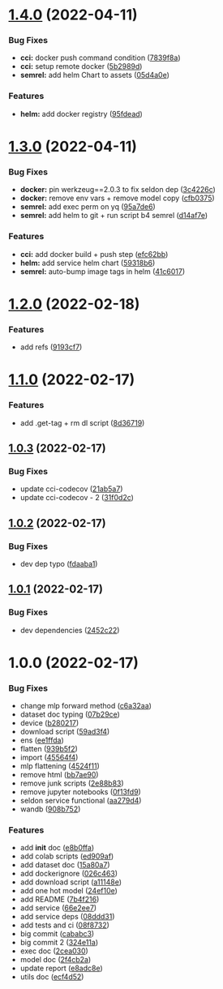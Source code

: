 # [1.4.0](https://github.com/BenTenmann/protein-classification-service/compare/deploy-1.3.0...deploy-1.4.0) (2022-04-11)


### Bug Fixes

* **cci:** docker push command condition ([7839f8a](https://github.com/BenTenmann/protein-classification-service/commit/7839f8a654aef2e9c487fbc9acb19fe6e6ec000d))
* **cci:** setup remote docker ([5b2989d](https://github.com/BenTenmann/protein-classification-service/commit/5b2989d27887f9c5ebd66ca7ecf5a754a9c2be6d))
* **semrel:** add helm Chart to assets ([05d4a0e](https://github.com/BenTenmann/protein-classification-service/commit/05d4a0e11bdcd94bd220705c7a7b26f86a795d94))


### Features

* **helm:** add docker registry ([95fdead](https://github.com/BenTenmann/protein-classification-service/commit/95fdeadcc61c4dca5b70cd074c21741c701641e4))

# [1.3.0](https://github.com/BenTenmann/protein-classification-service/compare/deploy-1.2.0...deploy-1.3.0) (2022-04-11)


### Bug Fixes

* **docker:** pin werkzeug==2.0.3 to fix seldon dep ([3c4226c](https://github.com/BenTenmann/protein-classification-service/commit/3c4226cbdfaca01b0054173f139d292152f295b0))
* **docker:** remove env vars + remove model copy ([cfb0375](https://github.com/BenTenmann/protein-classification-service/commit/cfb0375766e142b596e8e463c38193eb1bebe3ee))
* **semrel:** add exec perm on yq ([95a7de6](https://github.com/BenTenmann/protein-classification-service/commit/95a7de653662e8f13f7ed892dea954303b33b44c))
* **semrel:** add helm to git + run script b4 semrel ([d14af7e](https://github.com/BenTenmann/protein-classification-service/commit/d14af7e5c6de3d4496daf8807a477d5ae21e63d2))


### Features

* **cci:** add docker build + push step ([efc62bb](https://github.com/BenTenmann/protein-classification-service/commit/efc62bbaf5a24e92bcf25bd54161fcb92749fab7))
* **helm:** add service helm chart ([59318b6](https://github.com/BenTenmann/protein-classification-service/commit/59318b6f2a78ea71cdfb9a4a2e3dc7438ccfc0fb))
* **semrel:** auto-bump image tags in helm ([41c6017](https://github.com/BenTenmann/protein-classification-service/commit/41c601713a7ac68b5d70b33bbfae09abebe1eedb))

# [1.2.0](https://github.com/BenTenmann/protein-classification-service/compare/deploy-1.1.0...deploy-1.2.0) (2022-02-18)


### Features

* add refs ([9193cf7](https://github.com/BenTenmann/protein-classification-service/commit/9193cf7aa6d4c2f39488c8f13f905a4235566e19))

# [1.1.0](https://github.com/BenTenmann/protein-classification-service/compare/deploy-1.0.3...deploy-1.1.0) (2022-02-17)


### Features

* add .get-tag + rm dl script ([8d36719](https://github.com/BenTenmann/protein-classification-service/commit/8d367196cc85236ff0cfcf12a57c35d25ea486d2))

## [1.0.3](https://github.com/BenTenmann/protein-classification-service/compare/deploy-1.0.2...deploy-1.0.3) (2022-02-17)


### Bug Fixes

* update cci-codecov ([21ab5a7](https://github.com/BenTenmann/protein-classification-service/commit/21ab5a710e3bb2451231bef0a4e3a1335940a9d6))
* update cci-codecov - 2 ([31f0d2c](https://github.com/BenTenmann/protein-classification-service/commit/31f0d2c9e7e1ceed27ab572578c0670ddb609c06))

## [1.0.2](https://github.com/BenTenmann/protein-classification-service/compare/deploy-1.0.1...deploy-1.0.2) (2022-02-17)


### Bug Fixes

* dev dep typo ([fdaaba1](https://github.com/BenTenmann/protein-classification-service/commit/fdaaba162f7f165c615a3f2540e4cff32f196930))

## [1.0.1](https://github.com/BenTenmann/protein-classification-service/compare/deploy-1.0.0...deploy-1.0.1) (2022-02-17)


### Bug Fixes

* dev dependencies ([2452c22](https://github.com/BenTenmann/protein-classification-service/commit/2452c220462205765e1a72f9074ba7e38bec547f))

# 1.0.0 (2022-02-17)


### Bug Fixes

* change mlp forward method ([c6a32aa](https://github.com/BenTenmann/protein-classification-service/commit/c6a32aaaa41641af3f5dff153ab9c614efa53f2e))
* dataset doc typing ([07b29ce](https://github.com/BenTenmann/protein-classification-service/commit/07b29ce86eb2a8e66d8ea64f8b1168cdd4aba414))
* device ([b280217](https://github.com/BenTenmann/protein-classification-service/commit/b28021720070f86e086d91adbe7ce8e753384b85))
* download script ([59ad3f4](https://github.com/BenTenmann/protein-classification-service/commit/59ad3f45801cab00efae3baf84ae42fae3c2e583))
* ens ([ee1ffda](https://github.com/BenTenmann/protein-classification-service/commit/ee1ffdac05b040f317977bb6dae9f0bbc7edd737))
* flatten ([939b5f2](https://github.com/BenTenmann/protein-classification-service/commit/939b5f29d2b54bc469dd2dc054958b56a5c612dd))
* import ([45564f4](https://github.com/BenTenmann/protein-classification-service/commit/45564f47aec7e1d288dabd564b9b5413832643ac))
* mlp flattening ([4524f11](https://github.com/BenTenmann/protein-classification-service/commit/4524f11ad9a955e2828d82ea9a07e7175afa0df5))
* remove html ([bb7ae90](https://github.com/BenTenmann/protein-classification-service/commit/bb7ae907e6e833fa13d419508fbbb5e6fe8c3daf))
* remove junk scripts ([2e88b83](https://github.com/BenTenmann/protein-classification-service/commit/2e88b83fbd29ac57c4047bd191832abbb673fc8a))
* remove jupyter notebooks ([0f13fd9](https://github.com/BenTenmann/protein-classification-service/commit/0f13fd91b0796e54a4980c36617e4dc0220df431))
* seldon service functional ([aa279d4](https://github.com/BenTenmann/protein-classification-service/commit/aa279d448aa6df2ae38215d4618fd4ae8f2d4961))
* wandb ([908b752](https://github.com/BenTenmann/protein-classification-service/commit/908b752ca7fcd72136dc7e96930af7625239a32c))


### Features

* add __init__ doc ([e8b0ffa](https://github.com/BenTenmann/protein-classification-service/commit/e8b0ffa29f819afff6623c52967072ab137c2cb0))
* add colab scripts ([ed909af](https://github.com/BenTenmann/protein-classification-service/commit/ed909affab61b1deaa8e5439315598d8b7728c7b))
* add dataset doc ([15a80a7](https://github.com/BenTenmann/protein-classification-service/commit/15a80a78f1674ed873a7b59fd7f7a30b894130fd))
* add dockerignore ([026c463](https://github.com/BenTenmann/protein-classification-service/commit/026c46318ddf4784bf49a6a4a18aa7125b16e95d))
* add download script ([a11148e](https://github.com/BenTenmann/protein-classification-service/commit/a11148eb421773c5ecd9ccbfe5b9002dc5e7decf))
* add one hot model ([24ef10e](https://github.com/BenTenmann/protein-classification-service/commit/24ef10ea6fdde80356d8e9ee3b2fa282845f96ee))
* add README ([7b4f216](https://github.com/BenTenmann/protein-classification-service/commit/7b4f2169df38e3701b81209a8bab3d60becd2496))
* add service ([66e2ee7](https://github.com/BenTenmann/protein-classification-service/commit/66e2ee78ea6bd2c1719a6aac8c589ed38b8fcf7d))
* add service deps ([08ddd31](https://github.com/BenTenmann/protein-classification-service/commit/08ddd31cc85777df331dbb83d8e3cb21ad451e01))
* add tests and ci ([08f8732](https://github.com/BenTenmann/protein-classification-service/commit/08f8732365711aed4f39e395d29dabef46b1140b))
* big commit ([cababc3](https://github.com/BenTenmann/protein-classification-service/commit/cababc346b9b558dd0386d89547fa7d51b8681bc))
* big commit 2 ([324e11a](https://github.com/BenTenmann/protein-classification-service/commit/324e11ad529d882484e9fbece3eb179c8163d35a))
* exec doc ([2cea030](https://github.com/BenTenmann/protein-classification-service/commit/2cea0304bd3e3e4c41bd9ac4b2fafbeb09fe21a1))
* model doc ([2f4cb2a](https://github.com/BenTenmann/protein-classification-service/commit/2f4cb2a90df1e5b84728f22fa677511fac47ba53))
* update report ([e8adc8e](https://github.com/BenTenmann/protein-classification-service/commit/e8adc8ed12926ec8e56aa0df4c194b987a45663e))
* utils doc ([ecf4d52](https://github.com/BenTenmann/protein-classification-service/commit/ecf4d523dac8478be9e84129f3110d41d7ae54b2))
